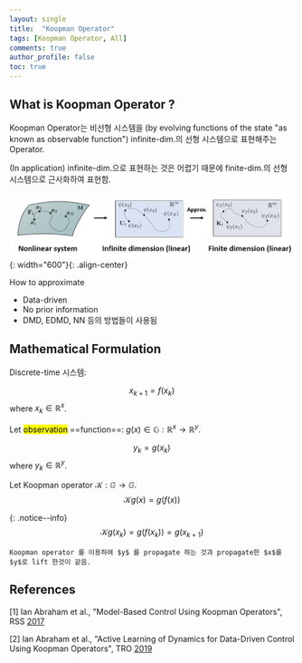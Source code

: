 ```yaml
---
layout: single
title:  "Koopman Operator"
tags: [Koopman Operator, All]
comments: true
author_profile: false
toc: true
---
```



## What is Koopman Operator ?

Koopman Operator는 비선형 시스템을 (by evolving functions of the state "as known as observable function") infinite-dim.의 선형 시스템으로 표현해주는 Operator.

(In application) infinite-dim.으로 표현하는 것은 어렵기 때문에 finite-dim.의 선형 시스템으로 근사화하여 표현함.

![title](/fig/koopman_concept.png){: width="600"}{: .align-center}

How to approximate
- Data-driven
- No prior information
- DMD, EDMD, NN 등의 방법들이 사용됨

## Mathematical Formulation

Discrete-time 시스템:

$$
x_{k+1} = f(x_k)
$$
where $x_k \in \mathbb{R}^x$.

Let <mark>observation</mark> ==function==: $g(x) \in \mathbb{G} : \mathbb{R}^x \rightarrow \mathbb{R}^y$.

$$
y_k = g(x_k)
$$
where $y_k \in \mathbb{R}^y$.

Let Koopman operator $\mathcal K : \mathbb{G} \rightarrow \mathbb{G}$.
$$
  \mathcal{K}g (x) = g(f(x))
$$

{: .notice--info}
$$
  \mathcal{K}g (x_k) = g(f(x_k)) = g(x_{k+1})
$$

```
Koopman operator 를 이용하여 $y$ 를 propagate 하는 것과 propagate한 $x$를 $y$로 lift 한것이 같음.
```

<!-- ``` 
search: false
$$
\begin{bmatrix}
x_2\\
y_2\\
z_2  
\end{bmatrix}
= R \begin{bmatrix}
                  x_1\\
                  y_1\\
                  z_1  
                  \end{bmatrix}
$$
```

**Note:** `search: false` only works to exclude posts when using **Lunr** as a search provider. \overline{bel}(x_t) = \int_{x_{t-1}}p(x_t \mid x_{t-1}, u_{t}) bel(x_{t-1}) dx_{t-1}

{: .notice--info}

To exclude files when using **Algolia** as a search provider add an array to `algolia.files_to_exclude` in your `_config.yml`. For more configuration options be sure to check their [full documentation](https://community.algolia.com/jekyll-algolia/options.html).
$$
\overline{bel}(x_t) = \int_{x_{t-1}}p(x_t \mid x_{t-1}, u_{t}) bel(x_{t-1}) dx_{t-1}
$$


```yaml
algolia:
  # Exclude more files from indexing
  files_to_exclude:
    - index.html
    - index.md
    - excluded-file.html
    - _posts/2017-11-28-post-exclude-search.md
    - subdirectory/*.html
``` -->



## References
[1] Ian Abraham et al., "Model-Based Control Using Koopman Operators", RSS [2017](https://arxiv.org/pdf/1709.01568.pdf)

[2] Ian Abraham et al., "Active Learning of Dynamics for Data-Driven Control Using Koopman Operators", TRO [2019](https://ieeexplore.ieee.org/abstract/document/8759089)